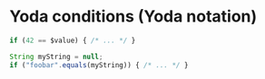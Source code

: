 # Yoda conditions (Yoda notation)  

```javascript
if (42 == $value) { /* ... */ }

String myString = null;
if ("foobar".equals(myString)) { /* ... */ }
```
